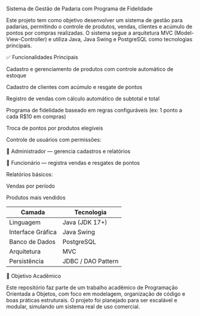 Sistema de Gestão de Padaria com Programa de Fidelidade

Este projeto tem como objetivo desenvolver um sistema de gestão para padarias, permitindo o controle de produtos, vendas, clientes e acúmulo de pontos por compras realizadas. O sistema segue a arquitetura MVC (Model-View-Controller) e utiliza Java, Java Swing e PostgreSQL como tecnologias principais.

✅ Funcionalidades Principais

Cadastro e gerenciamento de produtos com controle automático de estoque

Cadastro de clientes com acúmulo e resgate de pontos

Registro de vendas com cálculo automático de subtotal e total

Programa de fidelidade baseado em regras configuráveis (ex: 1 ponto a cada R$10 em compras)

Troca de pontos por produtos elegíveis

Controle de usuários com permissões:

👑 Administrador — gerencia cadastros e relatórios

👤 Funcionário — registra vendas e resgates de pontos

Relatórios básicos:

Vendas por período

Produtos mais vendidos

| Camada            | Tecnologia         |
| ----------------- | ------------------ |
| Linguagem         | Java (JDK 17+)     |
| Interface Gráfica | Java Swing         |
| Banco de Dados    | PostgreSQL         |
| Arquitetura       | MVC                |
| Persistência      | JDBC / DAO Pattern |

📌 Objetivo Acadêmico

Este repositório faz parte de um trabalho acadêmico de Programação Orientada a Objetos, com foco em
modelagem, organização de código e boas práticas estruturais. O projeto foi planejado para ser escalável
e modular, simulando um sistema real de uso comercial.
